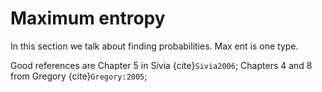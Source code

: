 # Maximum entropy

In this section we talk about finding probabilities. Max ent is one type.

Good references are Chapter 5 in Sivia {cite}`Sivia2006`; Chapters 4 and 8 from Gregory {cite}`Gregory:2005`; 
